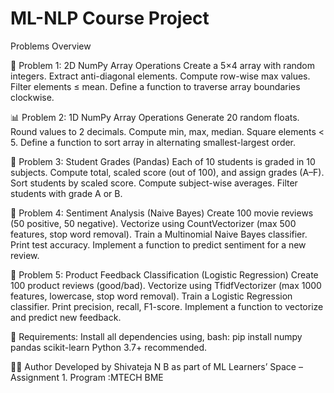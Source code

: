 # ML-NLP Course Project
Problems Overview

🧮 Problem 1: 2D NumPy Array Operations
Create a 5×4 array with random integers.
Extract anti-diagonal elements.
Compute row-wise max values.
Filter elements ≤ mean.
Define a function to traverse array boundaries clockwise.

📊 Problem 2: 1D NumPy Array Operations
Generate 20 random floats.
Round values to 2 decimals.
Compute min, max, median.
Square elements < 5.
Define a function to sort array in alternating smallest-largest order.

📝 Problem 3: Student Grades (Pandas)
Each of 10 students is graded in 10 subjects.
Compute total, scaled score (out of 100), and assign grades (A–F).
Sort students by scaled score.
Compute subject-wise averages.
Filter students with grade A or B.

💬 Problem 4: Sentiment Analysis (Naive Bayes)
Create 100 movie reviews (50 positive, 50 negative).
Vectorize using CountVectorizer (max 500 features, stop word removal).
Train a Multinomial Naive Bayes classifier.
Print test accuracy.
Implement a function to predict sentiment for a new review.

🧠 Problem 5: Product Feedback Classification (Logistic Regression)
Create 100 product reviews (good/bad).
Vectorize using TfidfVectorizer (max 1000 features, lowercase, stop word removal).
Train a Logistic Regression classifier.
Print precision, recall, F1-score.
Implement a function to vectorize and predict new feedback.

📌 Requirements:
Install all dependencies using,
bash:
pip install numpy pandas scikit-learn
Python 3.7+ recommended.


👨‍💻 Author
Developed by Shivateja N B as part of ML Learners’ Space – Assignment 1.
Program :MTECH BME
